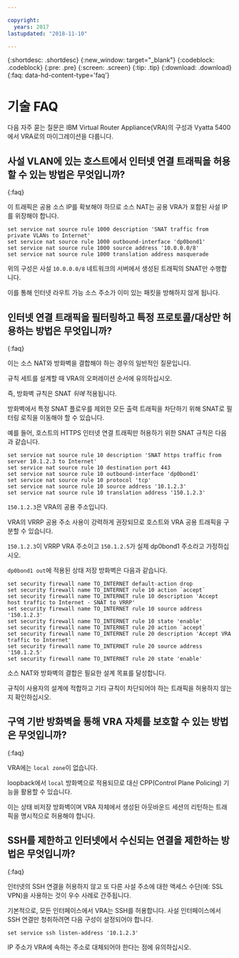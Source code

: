 ```yaml
---

copyright:
  years: 2017
lastupdated: "2018-11-10"

---
```


{:shortdesc: .shortdesc}
{:new_window: target="_blank"}
{:codeblock: .codeblock}
{:pre: .pre}
{:screen: .screen}
{:tip: .tip}
{:download: .download}
{:faq: data-hd-content-type='faq'}

# 기술 FAQ
다음 자주 묻는 질문은 IBM Virtual Router Appliance(VRA)의 구성과 Vyatta 5400에서 VRA로의 마이그레이션을 다룹니다.

## 사설 VLAN에 있는 호스트에서 인터넷 연결 트래픽을 허용할 수 있는 방법은 무엇입니까?
{:faq}

이 트래픽은 공용 소스 IP를 확보해야 하므로 소스 NAT는 공용 VRA가 포함된 사설 IP를 위장해야 합니다.

```
set service nat source rule 1000 description 'SNAT traffic from private VLANs to Internet'
set service nat source rule 1000 outbound-interface 'dp0bond1'
set service nat source rule 1000 source address '10.0.0.0/8'
set service nat source rule 1000 translation address masquerade
```

위의 구성은 사설 `10.0.0.0/8` 네트워크의 서버에서 생성된 트래픽의 SNAT만 수행합니다.

이를 통해 인터넷 라우트 가능 소스 주소가 이미 있는 패킷을 방해하지 않게 됩니다.

## 인터넷 연결 트래픽을 필터링하고 특정 프로토콜/대상만 허용하는 방법은 무엇입니까?
{:faq}

이는 소스 NAT와 방화벽을 결합해야 하는 경우의 일반적인 질문입니다.

규칙 세트를 설계할 때 VRA의 오퍼레이션 순서에 유의하십시오.

즉, 방화벽 규칙은 SNAT *뒤에* 적용됩니다.

방화벽에서 특정 SNAT 플로우를 제외한 모든 출력 트래픽을 차단하기 위해 SNAT로 필터링 로직을 이동해야 할 수 있습니다.

예를 들어, 호스트의 HTTPS 인터넷 연결 트래픽만 허용하기 위한 SNAT 규칙은 다음과 같습니다.

```
set service nat source rule 10 description 'SNAT https traffic from server 10.1.2.3 to Internet'
set service nat source rule 10 destination port 443
set service nat source rule 10 outbound-interface 'dp0bond1'
set service nat source rule 10 protocol 'tcp'
set service nat source rule 10 source address '10.1.2.3'
set service nat source rule 10 translation address '150.1.2.3'
```

`150.1.2.3`은 VRA의 공용 주소입니다. 

VRA의 VRRP 공용 주소 사용이 강력하게 권장되므로 호스트와 VRA 공용 트래픽을 구분할 수 있습니다.

`150.1.2.3`이 VRRP VRA 주소이고 `150.1.2.5`가 실제 dp0bond1 주소라고 가정하십시오.

`dp0bond1 out`에 적용된 상태 저장 방화벽은 다음과 같습니다.

```
set security firewall name TO_INTERNET default-action drop
set security firewall name TO_INTERNET rule 10 action `accept`
set security firewall name TO_INTERNET rule 10 description 'Accept host traffic to Internet - SNAT to VRRP'
set security firewall name TO_INTERNET rule 10 source address '150.1.2.3'
set security firewall name TO_INTERNET rule 10 state 'enable'
set security firewall name TO_INTERNET rule 20 action `accept`
set security firewall name TO_INTERNET rule 20 description 'Accept VRA traffic to Internet'
set security firewall name TO_INTERNET rule 20 source address '150.1.2.5'
set security firewall name TO_INTERNET rule 20 state 'enable'
```

소스 NAT와 방화벽의 결합은 필요한 설계 목표를 달성합니다. 

규칙이 사용자의 설계에 적합하고 기타 규칙이 차단되어야 하는 트래픽을 허용하지 않는지 확인하십시오. 

## 구역 기반 방화벽을 통해 VRA 자체를 보호할 수 있는 방법은 무엇입니까?
{:faq}

VRA에는 `local zone`이 없습니다.

loopback에서 `local` 방화벽으로 적용되므로 대신 CPP(Control Plane Policing) 기능을 활용할 수 있습니다.

이는 상태 비저장 방화벽이며 VRA 자체에서 생성된 아웃바운드 세션의 리턴하는 트래픽을 명시적으로 허용해야 합니다.

## SSH를 제한하고 인터넷에서 수신되는 연결을 제한하는 방법은 무엇입니까?
{:faq}

인터넷의 SSH 연결을 허용하지 않고 또 다른 사설 주소에 대한 액세스 수단(예: SSL VPN)을 사용하는 것이 우수 사례로 간주됩니다.

기본적으로, 모든 인터페이스에서 VRA는 SSH를 허용합니다.
사설 인터페이스에서 SSH 연결만 청취하려면 다음 구성이 설정되어야 합니다.

```
set service ssh listen-address '10.1.2.3'
```

IP 주소가 VRA에 속하는 주소로 대체되어야 한다는 점에 유의하십시오.
